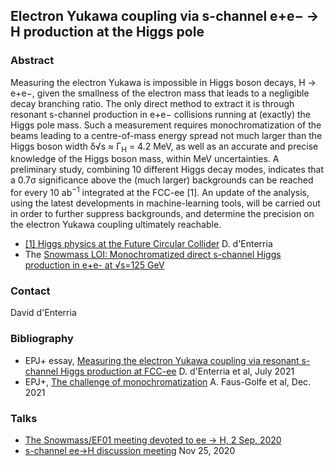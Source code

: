 ## Electron Yukawa coupling via s-channel e+e− → H production at the Higgs pole

### Abstract

Measuring the electron Yukawa is impossible in Higgs boson decays, H → e+e−, given the smallness of the electron mass that leads to a negligible decay branching ratio. The only direct method to extract it is through resonant s-channel production in e+e− collisions running at (exactly) the Higgs pole mass. Such a measurement requires monochromatization of the beams leading to a centre-of-mass energy spread not much larger than the Higgs boson width δ√s ≈ Γ<sub>H</sub> = 4.2 MeV, as well as an accurate and precise knowledge of the Higgs boson mass, within MeV uncertainties. A preliminary study, combining 10 different Higgs decay modes, indicates that a 0.7σ significance above the (much larger) backgrounds can be reached for every 10 ab<sup>−1</sup> integrated at the FCC-ee [1]. An update of the analysis, using the latest developments in machine-learning tools, will be carried out in order to further suppress backgrounds, and determine the precision on the electron Yukawa coupling ultimately reachable.

- [[1] Higgs physics at the Future Circular Collider](https://arxiv.org/abs/1701.02663) D. d'Enterria
- The [Snowmass LOI: Monochromatized direct s-channel Higgs production in e+e- at √s=125 GeV](https://indico.cern.ch/event/951830/contributions/4002425/attachments/2096666/3524188/SNOWMASS21-AF3_AF1-EF0_EF0-RF0_RF0_Benedikt4-149.pdf)

### Contact
David d'Enterria

### Bibliography
- EPJ+ essay, [Measuring the electron Yukawa coupling via resonant s-channel Higgs production at FCC-ee](https://arxiv.org/abs/2107.02686) D. d'Enterria et al, July 2021
- EPJ+, [The challenge of monochromatization](https://link.springer.com/article/10.1140/epjp/s13360-021-02151-y) A. Faus-Golfe et al, Dec. 2021

### Talks 

- [The Snowmass/EF01 meeting devoted to ee -> H, 2 Sep, 2020](https://indico.fnal.gov/event/44636/)
- [s-channel ee->H discussion meeting](https://indico.cern.ch/event/975553/) Nov 25, 2020

